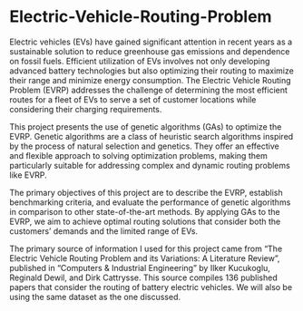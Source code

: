 # Electric-Vehicle-Routing-Problem
Electric vehicles (EVs) have gained significant attention in recent years as a sustainable solution to reduce greenhouse gas emissions and dependence on fossil fuels. Efficient utilization of EVs involves not only developing advanced battery technologies but also optimizing their routing to maximize their range and minimize energy consumption. The Electric Vehicle Routing Problem (EVRP) addresses the challenge of determining the most efficient routes for a fleet of EVs to serve a set of customer locations while considering their charging requirements.

This project presents the use of genetic algorithms (GAs) to optimize the EVRP. Genetic algorithms are a class of heuristic search algorithms inspired by the process of natural selection and genetics. They offer an effective and flexible approach to solving optimization problems, making them particularly suitable for addressing complex and dynamic routing problems like EVRP.

The primary objectives of this project are to describe the EVRP, establish benchmarking criteria, and evaluate the performance of genetic algorithms in comparison to other state-of-the-art methods. By applying GAs to the EVRP, we aim to achieve optimal routing solutions that consider both the customers’ demands and the limited range of EVs.

The primary source of information I used for this project came from “The Electric Vehicle Routing Problem and its Variations: A Literature Review”, published in “Computers & Industrial Engineering” by Ilker Kucukoglu, Reginald Dewil, and Dirk Cattrysse. This source compiles 136 published papers that consider the routing of battery electric vehicles. We will also be using the same dataset as the one discussed.
